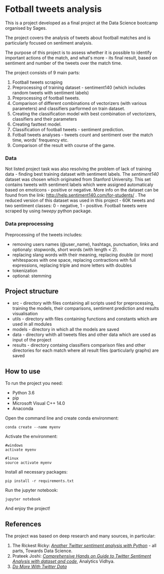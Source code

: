 # Fotball tweets analysis

This is a project developed as a final project at the Data Science bootcamp organised by Sages.

The project covers the analysis of tweets about football matches and is particularly focused on sentiment analysis. 

The purpose of this project is to assess whether it is possible to identify
important actions of the match, and what's more - its final result, 
based on sentiment and number of the tweets over the match time. 

The project consists of 9 main parts:
1. Football tweets scraping 
2. Preprocessing of training dataset - sentiment140 (which includes random tweets with sentiment labels)
3. Preprocessing of football tweets.
4. Comparison of different combinations of vectorizers (with various parameters) and classifiers parformed on train dataset.
5. Creating the classification model with best combination of vectorizers, classifiers and their parameters
6. Creating fasttext model.
7. Classification of football tweets - sentiment prediction.
8. Fotball tweets analyses - tweets count and sentiment over the match time, words' frequency etc.
9. Comparison of the result with course of the game.

### Data

Not listed project task was also resolving the problem of lack of training data - finding best training dataset with sentiment labels.
The *sentiment140* dataset was chosen which originated from Stanford University. This set contains tweets with sentiment labels
which were assigned automaticaly based on emoticons - positive or negative. 
More info on the dataset can be found from the link: http://help.sentiment140.com/for-students/ . 
The reduced version of this dataset was used in this project - 60K tweets and two sentiment classes: 0 - negative, 1 - positive.
Football tweets were scraped by using *tweepy* python package. 

### Data preprocessing

Preprocessing of the tweets includes:
- removing users names (@user_name), hashtags, punctuation, links and optionaly: stopwords, short words (with length < 2). 
- replacing slang words with their meaning, replacing double (or more) whitespaces with one space, replacing contractions with full expressions, replacing triple and more letters with doubles
- tokenization
- optional: stemming

## Project structure
- src - directory with files containing all scripts used for preprocessing, training the models, their comparisons, sentiment prediction and results visualisation
- utils - directory with files containing functions and constants which are used in all modules
- models - directory in which all the models are saved
- data - directory whith all tweets files and other data which are used as input of the project
- results - directory containg classifiers comparison files and other directories for each match where all result files (particularly graphs) are saved


## How to use

To run the project you need:
- Python 3.6
- pip
- Microsoft Visual C++ 14.0
- Anaconda

Open the command line and create conda environment:
```
conda create --name myenv
```
Activate the environment:
```
#windows
activate myenv

#linux
source activate myenv
```
Install all necessary packages:
```
pip install -r requirements.txt 
```
Run the jupyter notebook:
```
jupyter notebook
```
And enjoy the project!

## References

The project was based on deep research and many sources, in particular:
1. The Rickest Ricky: [*Another Twitter sentiment analysis with Python*](https://towardsdatascience.com/another-twitter-sentiment-analysis-bb5b01ebad90) - all parts, Towards Data Science. 
2. Prateek Joshi: [*Comprehensive Hands on Guide to Twitter Sentiment Analysis with dataset and code*](https://www.analyticsvidhya.com/blog/2018/07/hands-on-sentiment-analysis-dataset-python/), Analytics Vidhya.
3. [*Do More With Twitter Data*](https://twitterdev.github.io/do_more_with_twitter_data/finding_the_right_data.html)
